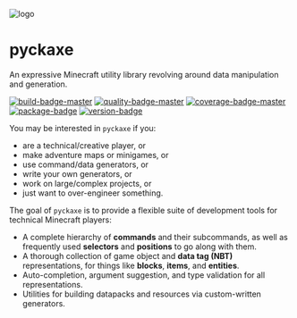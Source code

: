 ![logo]

# pyckaxe
An expressive Minecraft utility library revolving around data manipulation and generation.

[![build-badge-master]](https://travis-ci.org/Arcensoth/pyckaxe)
[![quality-badge-master]](https://app.codacy.com/project/Arcensoth/pyckaxe/dashboard)
[![coverage-badge-master]](https://codecov.io/gh/Arcensoth/pyckaxe/branch/master)
[![package-badge]](https://pypi.python.org/pypi/pyckaxe/)
[![version-badge]](https://pypi.python.org/pypi/pyckaxe/)

You may be interested in `pyckaxe` if you:

- are a technical/creative player, or
- make adventure maps or minigames, or
- use command/data generators, or
- write your own generators, or
- work on large/complex projects, or
- just want to over-engineer something.

The goal of `pyckaxe` is to provide a flexible suite of development tools for technical Minecraft players:

- A complete hierarchy of **commands** and their subcommands, as well as frequently used **selectors** and **positions** to go along with them.
- A thorough collection of game object and **data tag (NBT)** representations, for things like **blocks**, **items**, and **entities**.
- Auto-completion, argument suggestion, and type validation for all representations.
- Utilities for building datapacks and resources via custom-written generators.

[logo]: https://i.imgur.com/FkxD7fJ.png
[build-badge-master]: https://img.shields.io/travis/Arcensoth/pyckaxe/master.svg?label=build
[quality-badge-master]: https://img.shields.io/codacy/grade/a01ea39de1ed48319c18365ad5545f65/master.svg?label=quality
[coverage-badge-master]: https://img.shields.io/codecov/c/github/Arcensoth/pyckaxe/master.svg?label=coverage
[package-badge]: https://img.shields.io/pypi/v/pyckaxe.svg
[version-badge]: https://img.shields.io/pypi/pyversions/pyckaxe.svg
